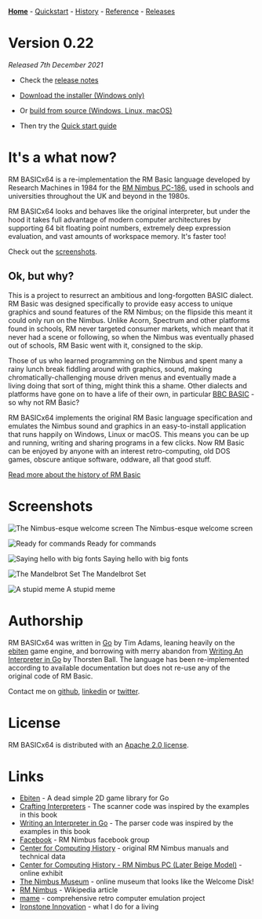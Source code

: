 [**Home**](index.md) - [Quickstart](quickstart.md) - [History](history.md) - [Reference](reference.md) - [Releases](releases.md)

# Version 0.22

_Released 7th December 2021_

- Check the [release notes](releases.md)

- [Download the installer (Windows only)](/adamstimb/rmbasicx64/releases/latest/download/rmbasicx64setup.exe)

- Or [build from source (Windows, Linux, macOS)](https://github.com/adamstimb/rmbasicx64)

- Then try the [Quick start guide](quickstart.html)

# It's a what now?

RM BASICx64 is a re-implementation the RM Basic language developed by Research Machines in 1984 for the [RM Nimbus PC-186](https://en.wikipedia.org/wiki/RM_Nimbus), used in schools and universities throughout the UK and beyond in the 1980s.  

RM BASICx64 looks and behaves like the original interpreter, but under the hood it takes full advantage of modern computer architectures by supporting 64 bit floating point numbers, extremely deep expression evaluation, and vast amounts of workspace memory.  It's faster too!

Check out the [screenshots](#screenshots).

## Ok, but why?

This is a project to resurrect an ambitious and long-forgotten BASIC dialect. RM Basic was designed specifically to provide easy access to unique graphics and sound features of the RM Nimbus; on the flipside this meant it could only run on the Nimbus.  Unlike Acorn, Spectrum and other platforms found in schools, RM never targeted consumer markets, which meant that it never had a scene or following, so when the Nimbus was eventually phased out of schools, RM Basic went with it, consigned to the skip.

Those of us who learned programming on the Nimbus and spent many a rainy lunch break fiddling around with graphics, sound, making chromatically-challenging mouse driven menus and eventually made a living doing that sort of thing, might think this a shame.  Other dialects and platforms have gone on to have a life of their own, in particular [BBC BASIC](https://en.wikipedia.org/wiki/BBC_BASIC) - so why not RM Basic?

RM BASICx64 implements the original RM Basic language specification and emulates the Nimbus sound and graphics in an easy-to-install application that runs happily on Windows, Linux or macOS.  This means you can be up and running, writing and sharing programs in a few clicks.  Now RM Basic can be enjoyed by anyone with an interest retro-computing, old DOS games, obscure antique software, oddware, all that good stuff.

[Read more about the history of RM Basic](history.md)

# Screenshots

![The Nimbus-esque welcome screen](assets/images/welcome-screen.png)
The Nimbus-esque welcome screen

![Ready for commands](assets/images/editor.png)
Ready for commands

![Saying hello with big fonts](assets/images/greetings.png)
Saying hello with big fonts

![The Mandelbrot Set](assets/images/mandelbrot-set.png)
The Mandelbrot Set

![A stupid meme](assets/images/meme-screenshot.png)
A stupid meme

# Authorship

RM BASICx64 was written in [Go](https://golang.org/) by Tim Adams, leaning heavily on the [ebiten](https://ebiten.org/) game engine, and borrowing with merry abandon from [Writing An Interpreter in Go](https://interpreterbook.com/) by Thorsten Ball.  The language has been re-implemented according to available documentation but does not re-use any of the original code of RM Basic.

Contact me on [github](https://github.com/adamstimb), [linkedin](linkedin.com/in/adamstimb) or [twitter](https://twitter.com/TimAdam80276952).

# License

RM BASICx64 is distributed with an [Apache 2.0 license](https://github.com/adamstimb/rmbasicx64/tree/master/LICENSE).

# Links

- [Ebiten](https://ebiten.org/) - A dead simple 2D game library for Go
- [Crafting Interpreters](https://craftinginterpreters.com/) - The scanner code was inspired by the examples in this book
- [Writing an Interpreter in Go](https://interpreterbook.com/) - The parser code was inspired by the examples in this book
- [Facebook](https://www.facebook.com/RMNimbus/) - RM Nimbus facebook group
- [Center for Computing History](http://www.computinghistory.org.uk/) - original RM Nimbus manuals and technical data
- [Center for Computing History - RM Nimbus PC (Later Beige Model)](http://www.computinghistory.org.uk/det/41537/RM-Nimbus-PC-(Later-Beige-Model)/) - online exhibit
- [The Nimbus Museum](https://thenimbus.co.uk/) - online museum that looks like the Welcome Disk!
- [RM Nimbus](https://en.wikipedia.org/wiki/RM_Nimbus) - Wikipedia article
- [mame](https://www.mamedev.org/) - comprehensive retro computer emulation project
- [Ironstone Innovation](https://ironstoneinnovation.eu) - what I do for a living
